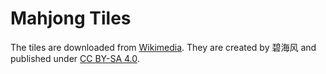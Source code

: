 # Mahjong Tiles
The tiles are downloaded from [Wikimedia](https://commons.wikimedia.org/wiki/Category:SVG_Planar_illustrations_of_Mahjong_tiles). They are created by 碧海风 and published under [CC BY-SA 4.0](https://creativecommons.org/licenses/by-sa/4.0/deed.en).
